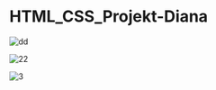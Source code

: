 # HTML_CSS_Projekt-Diana

![dd](https://user-images.githubusercontent.com/91180527/180155898-c588d1f8-c865-4ddd-a8ba-1d59ff1b563b.png)

![22](https://user-images.githubusercontent.com/91180527/193222650-0c437896-5074-4eca-8218-5b8a5913e3a6.png)

![3](https://user-images.githubusercontent.com/91180527/193222406-89591a0d-a5e0-4b47-bb3b-c6df5dae3c30.png)
